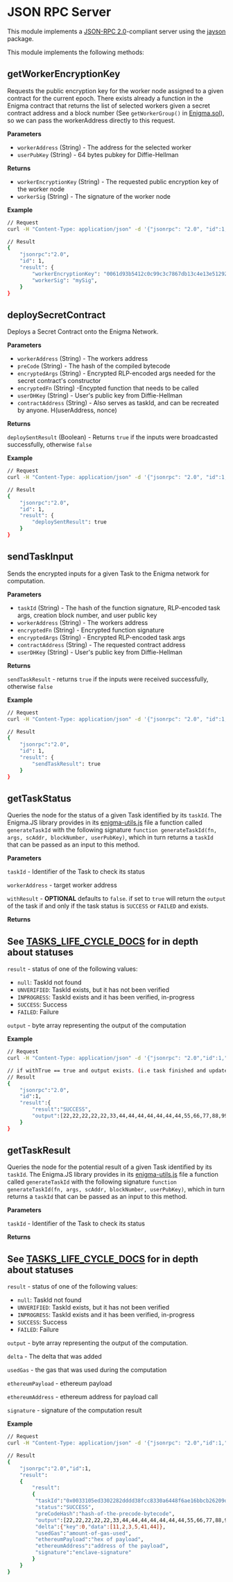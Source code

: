 # JSON RPC Server

This module implements a [JSON-RPC 2.0](https://www.jsonrpc.org/specification_)-compliant server using the [jayson](https://www.npmjs.com/package/jayson) package.

This module implements the following methods:

## getWorkerEncryptionKey

Requests the public encryption key for the worker node assigned to a given contract for the current epoch. There exists already a function in the Enigma contract that returns the list of selected workers given a secret contract address and a block number (See `getWorkerGroup()` in [Enigma.sol](https://github.com/enigmampc/enigma-contract-internal/blob/master/contracts/Enigma.sol)), so we can pass the workerAddress directly to this request.

**Parameters**

- `workerAddress` (String) - The address for the selected worker
- `userPubKey` (String) - 64 bytes pubkey for Diffie-Hellman

**Returns**

- `workerEncryptionKey` (String) - The requested public encryption key of the worker node
- `workerSig` (String) - The signature of the worker node

**Example**

```sh
// Request
curl -H "Content-Type: application/json" -d '{"jsonrpc": "2.0", "id":1, "method":"getWorkerEncryptionKey", "params": {"workerAddress": "0x627306090abaB3A6e1400e9345bC60c78a8BEf57", "userPubKey": "2ea8e4cefb78efd0725ed12b23b05079a0a433cc8a656f212accf58672fee44a20cfcaa50466237273e762e49ec912be61358d5e90bff56a53a0ed42abfe27e3"}}' 127.0.0.1:3346

// Result
{
	"jsonrpc":"2.0",
	"id": 1,
	"result": {
	    "workerEncryptionKey": "0061d93b5412c0c99c3c7867db13c4e13e51292bd52565d002ecf845bb0cfd8adfa5459173364ea8aff3fe24054cca88581f6c3c5e928097b9d4d47fce12ae47",
	    "workerSig": "mySig",
	}
}
```
## deploySecretContract

Deploys a Secret Contract onto the Enigma Network.

**Parameters**

- `workerAddress` (String) - The workers address
- `preCode` (String) - The hash of the compiled bytecode
- `encryptedArgs` (String) - Encrypted RLP-encoded args needed for the secret contract's constructor
- `encryptedFn` (String) -Encypted function that needs to be called
- `userDHKey` (String) - User's public key from Diffie-Hellman
- `contractAddress` (String) - Also serves as taskId, and can be recreated by anyone. H(userAddress, nonce)

**Returns**

`deploySentResult` (Boolean) - Returns `true` if the inputs were broadcasted successfully, otherwise `false`


**Example**

```sh
// Request
curl -H "Content-Type: application/json" -d '{"jsonrpc": "2.0", "id":1, "method":"deploySecretContract", "params": {"preCode": "0xd8bba960831bacafe85a45f6e29d3d3cb7f61180cce79dc41d47ab6a18e195dc...", "encryptedArgs": "3cf8eb4f23632a59e3e2b21a25c6aa4538fde5253c7b50a10caa948e12ddc83f607790e4a0fb317cff8bde1a8b94f8e0e52741d9...", "encryptedFn": "0x5a380b9a7f5982f2b9fa69d952064e82cb4b6b9a718d98142da4b83a43d823455d75a35cc3600ba01fe4aa0f1b140006e98106a112e13e6f676d4bccb7c70cdd1c..", "userDHKey" : "...", "contractAddress":"...","workerAddress":"sign-address-of-worker"}}' 127.0.0.1:3346

// Result
{
	"jsonrpc":"2.0",
	"id": 1,
	"result": {
	    "deploySentResult": true
	}
}
```

## sendTaskInput

Sends the encrypted inputs for a given Task to the Enigma network for computation.

**Parameters**

- `taskId` (String) - The hash of the function signature, RLP-encoded task args, creation block number, and user public key
- `workerAddress` (String) - The workers address
- `encryptedFn` (String) - Encrypted function signature
- `encryptedArgs` (String) - Encrypted RLP-encoded task args
- `contractAddress` (String) - The requested contract address
- `userDHKey` (String) - User's public key from Diffie-Hellman

**Returns**

`sendTaskResult` - returns `true` if the inputs were received successfully, otherwise `false`

**Example**

```sh
// Request
curl -H "Content-Type: application/json" -d '{"jsonrpc": "2.0", "id":1, "method":"sendTaskInput", "params": {"taskId": "0xdd839d251b7b16d0f52bb05b0ab4290abe0e44dd0044b2627ec7e5ce21815667", "workerAddress": "0x1232172b65584545221760E3D6668902B076321", "contractAddress": "0x8Fe32172b6648D9BB221760E3DE738902B076099", "encryptedFn": "1a4a67d6ad23c524d99019a3b778fded06185ab9b9f16b4d0ce8e7538d6cb8da5ea032f313baef3272c74ee161ec6f839bfafaf440", "encryptedArgs": "c346fe01a814be2939b77eb99a02017bb2ab2ca02f8e74854b8cae10c926b0082f8dca7f25afd48f53bcda5fc5dfaccf", "userDHKey": "04f542371d69af8ebe7c8a00bdc5a9d9f39969406d6c1396037ede55515845dda69e42145834e631628c628812d85c805e9da1c56415b32cf99d5ae900f1c1565c"}}' 127.0.0.1:3346

// Result
{
	"jsonrpc":"2.0",
	"id": 1,
	"result": {
	    "sendTaskResult": true
	}
}
```

## getTaskStatus

Queries the node for the status of a given Task identified by its `taskId`. The Enigma.JS library provides in its [enigma-utils.js](https://github.com/enigmampc/enigma-contract-internal/blob/master/enigma-js/src/enigma-utils.js) file a function called `generateTaskId` with the following signature `function generateTaskId(fn, args, scAddr, blockNumber, userPubKey)`, which in turn returns a `taskId` that can be passed as an input to this method.

**Parameters**

`taskId` - Identifier of the Task to check its status

`workerAddress` - target worker address

`withResult` - **OPTIONAL** defaults to `false`. 
if set to `true` will return the `output` of the task if and only if the task status is `SUCCESS` or `FAILED` and exists. 

**Returns**

## **See [TASKS_LIFE_CYCLE_DOCS](../../docs/TASKS_LIFE_CYCLE_DOCS.md) for in depth about statuses**

`result` - status of one of the following values:
- `null`: TaskId not found
- `UNVERIFIED`: TaskId exists, but it has not been verified
- `INPROGRESS`: TaskId exists and it has been verified, in-progress
- `SUCCESS`: Success
- `FAILED`: Failure

`output` - byte array representing the output of the computation

**Example**

```sh
// Request
curl -H "Content-Type: application/json" -d '{"jsonrpc": "2.0","id":1,"method":"getTaskStatus","params":{"withResult":true,"workerAddress":"0x163affa85315f89ca25bf22cfd6577d58d89328a","taskId":"0x0033105ed3302282dddd38fcc8330a6448f6ae16bbcb26209d8740e8b3d28538"}}' 127.0.0.1:3346

// if withTrue == true and output exists. (i.e task finished and updated)
// Result
{
	"jsonrpc":"2.0",
	"id":1,
	"result":{
		"result":"SUCCESS",
		"output":[22,22,22,22,22,33,44,44,44,44,44,44,44,55,66,77,88,99],
	}
}
```

## getTaskResult

Queries the node for the potential result of a given Task identified by its `taskId`. The Enigma.JS library provides in its [enigma-utils.js](https://github.com/enigmampc/enigma-contract-internal/blob/master/enigma-js/src/enigma-utils.js) file a function called `generateTaskId` with the following signature `function generateTaskId(fn, args, scAddr, blockNumber, userPubKey)`, which in turn returns a `taskId` that can be passed as an input to this method.

**Parameters**

`taskId` - Identifier of the Task to check its status

**Returns**

## **See [TASKS_LIFE_CYCLE_DOCS](../../docs/TASKS_LIFE_CYCLE_DOCS.md) for in depth about statuses**

`result` - status of one of the following values:
- `null`: TaskId not found
- `UNVERIFIED`: TaskId exists, but it has not been verified
- `INPROGRESS`: TaskId exists and it has been verified, in-progress
- `SUCCESS`: Success
- `FAILED`: Failure

`output` - byte array representing the output of the computation.

`delta` - The delta that was added 

`usedGas` - the gas that was used during the computation 

`ethereumPayload`  - ethereum payload

`ethereumAddress` - ethereum address for payload call 

`signature` - signature of the computation result 

**Example**

```sh
// Request
curl -H "Content-Type: application/json" -d '{"jsonrpc": "2.0","id":1,"method":"getTaskResult","params":{"taskId":"0x0033105ed3302282dddd38fcc8330a6448f6ae16bbcb26209d8740e8b3d28538"}}' 127.0.0.1:3346

// Result
{
	"jsonrpc":"2.0","id":1,
	"result":
	{
		"result":
	 	{
		 "taskId":"0x0033105ed3302282dddd38fcc8330a6448f6ae16bbcb26209d8740e8b3d28538",
		 "status":"SUCCESS",
		 "preCodeHash":"hash-of-the-precode-bytecode",
		 "output":[22,22,22,22,22,33,44,44,44,44,44,44,44,55,66,77,88,99],
		 "delta":{"key":0,"data":[11,2,3,5,41,44]},
		 "usedGas":"amount-of-gas-used",
		 "ethereumPayload":"hex of payload",
		 "ethereumAddress":"address of the payload",
		 "signature":"enclave-signature"
		}
	}
}
```
